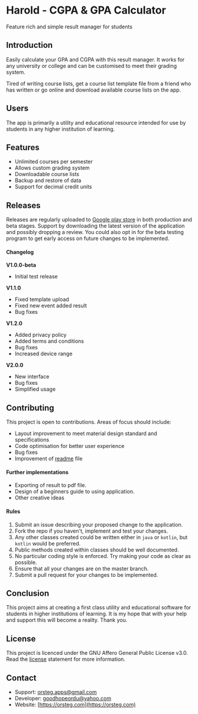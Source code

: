# Harold - CGPA & GPA Calculator
Feature rich and simple result manager for students

## Introduction
Easily calculate your GPA and CGPA with this result manager. It works for any university or college and can be customised to meet their grading system.

Tired of writing course lists, get a course list template file from a friend who has written or go online and download available course lists on the app.

## Users
The app is primarily a utility and educational resource intended for use by students in any higher institution of learning.

## Features
- Unlimited courses per semester
- Allows custom grading system
- Downloadable course lists
- Backup and restore of data
- Support for decimal credit units

## Releases
Releases are regularly uploaded to [Google play store](https://play.google.com/store/apps/details?id=com.orsteg.harold) in both production and beta stages. Support by downloading the latest version of the application and possibly dropping a review. You could also opt in for the beta testing program to get early access on future changes to be implemented.

#### Changelog
**V1.0.0-beta**
- Initial test release

**V1.1.0**
- Fixed template upload
- Fixed new event added result
- Bug fixes

**V1.2.0**
- Added privacy policy
- Added terms and conditions
- Bug fixes
- Increased device range

**V2.0.0**
- New interface
- Bug fixes
- Simplified usage

## Contributing
This project is open to contributions. Areas of focus should include:
- Layout improvement to meet material design standard and specifications
- Code optimisation for better user experience
- Bug fixes
- Improvement of [readme](README.md) file

#### Further implementations
- Exporting of result to pdf file.
- Design of a beginners guide to using application.
- Other creative ideas

#### Rules
1. Submit an issue describing your proposed change to the application.
2. Fork the repo if you haven't, implement and test your changes. 
3. Any other classes created could be written either in `java` or `kotlin`, but `kotlin` would be preferred.
4. Public methods created within classes should be well documented.
5. No particular coding style is enforced. Try making your code as clear as possible.
6. Ensure that all your changes are on the master branch. 
7. Submit a pull request for your changes to be implemented. 


## Conclusion
This project aims at creating a first class utility and educational software for students in higher institutions of learning. It is my hope that with your help and support this will become a reality. Thank you.

## License
This project is licenced under the GNU Affero General Public License v3.0. Read the [license](LICENSE) statement for more information.

## Contact
- Support: [orsteg.apps@gmail.com](mailto:orsteg.apps@gmail.com)
- Developer: [goodhopeordu@yahoo.com](mailto:goodhopeordu@yahoo.com)
- Website: [https://orsteg.com](https://orsteg.com)
